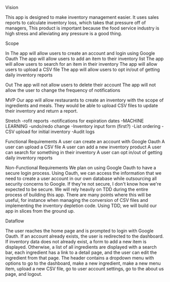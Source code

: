 Vision

This app is designed to make inventory management easier. It uses sales reports to calculate inventory loss, which takes that pressure off of managers, This product is important because the food service industry is high stress and alleviating any pressure is a good thing.

Scope

In The app will allow users to create an account and login using Google Oauth The app will allow users to add an item to their inventory list The app will allow users to search for an item in their inventory The app will allow users to upload a CSV file The app will allow users to opt in/out of getting daily inventory reports

Out The app will not allow users to delete their account The app will not allow the user to change the frequency of notifications

MVP Our app will allow restaurants to create an inventory with the scope of ingredients and meals. They would be able to upload CSV files to update their inventory and return a report.

Stretch -rofit reports -notifications for expiration dates -MACHINE LEARNING -undo/redo change -Inventory input form (first?) -List ordering -CSV upload for initial inventory -Audit logs

Functional Requirements A user can create an account with Google Oauth A user can upload a CSV file A user can add a new inventory product A user can search for something in their inventory A user can opt in/out of getting daily inventory reports

Non-Functional Requirements We plan on using Google Oauth to have a secure login process. Using Oauth, we can access the information that we need to create a user account in our own database while outsourcing all security concerns to Google. If they're not secure, I don't know how we're expected to be secure. We will rely heavily on TDD during the entire process of building this app. There are many points where this will be useful, for instance when managing the conversion of CSV files and implementing the inventory depletion code. Using TDD, we will build our app in slices from the ground up.

Dataflow

The user reaches the home page and is prompted to login with Google Oauth. If an account already exists, the user is redirected to the dashboard. If inventory data does not already exist, a form to add a new item is displayed. Otherwise, a list of all ingredients are displayed with a search bar, each ingredient has a link to a detail page, and the user can edit the ingredient from that page. The header contains a dropdown menu with options to go to the dashboard, make a new ingredient, make a new menu item, upload a new CSV file, go to user account settings, go to the about us page, and logout.
